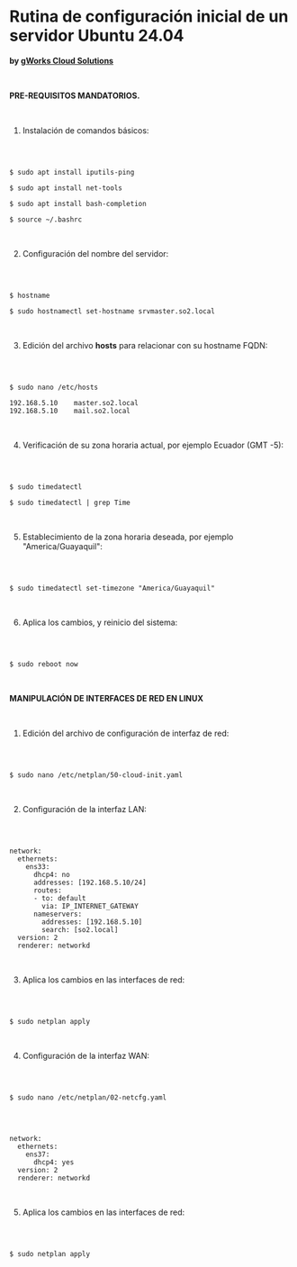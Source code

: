 # Rutina de configuración inicial de un servidor Ubuntu 24.04
**by [gWorks Cloud Solutions](https://www.gworks-ec.com)**

<br>

**PRE-REQUISITOS MANDATORIOS.**

<br>

1. Instalación de comandos básicos:

<br>

``` shell

$ sudo apt install iputils-ping

$ sudo apt install net-tools

$ sudo apt install bash-completion

$ source ~/.bashrc

```

<br>

2. Configuración del nombre del servidor:

<br>

``` shell

$ hostname

$ sudo hostnamectl set-hostname srvmaster.so2.local

```

<br>

3. Edición del archivo **hosts** para relacionar con su hostname FQDN:

<br>

``` shell

$ sudo nano /etc/hosts

192.168.5.10    master.so2.local
192.168.5.10    mail.so2.local

```

<br>

4. Verificación de su zona horaria actual, por ejemplo Ecuador (GMT -5):

<br>

``` shell

$ sudo timedatectl

$ sudo timedatectl | grep Time

```

<br>

5. Establecimiento de la zona horaria deseada, por ejemplo "America/Guayaquil":

<br>

``` shell

$ sudo timedatectl set-timezone "America/Guayaquil"

```

<br>

6. Aplica los cambios, y reinicio del sistema:

<br>

``` shell

$ sudo reboot now

```

<br>

**MANIPULACIÓN DE INTERFACES DE RED EN LINUX**

<br>

1. Edición del archivo de configuración de interfaz de red:

<br>

``` shell

$ sudo nano /etc/netplan/50-cloud-init.yaml

```

<br>

2. Configuración de la interfaz LAN:

<br>

``` shell

network:
  ethernets:
    ens33:
      dhcp4: no
      addresses: [192.168.5.10/24]
      routes:
	  - to: default
        via: IP_INTERNET_GATEWAY
      nameservers:
        addresses: [192.168.5.10]
		search: [so2.local]
  version: 2
  renderer: networkd

```

<br>

3. Aplica los cambios en las interfaces de red:

<br>

``` shell

$ sudo netplan apply

```

<br>

4. Configuración de la interfaz WAN:

<br>

``` shell

$ sudo nano /etc/netplan/02-netcfg.yaml

```

<br>

``` shell

network:
  ethernets:
    ens37:
      dhcp4: yes
  version: 2
  renderer: networkd

```

<br>
  
5. Aplica los cambios en las interfaces de red:

<br>

``` shell

$ sudo netplan apply

```

<br>
